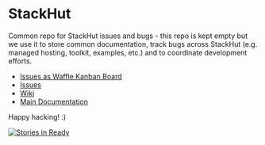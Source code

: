 # StackHut

Common repo for StackHut issues and bugs - this repo is kept empty but we use it to store common documentation, track bugs across StackHut (e.g. managed hosting, toolkit, examples, etc.) and to coordinate development efforts.

* [Issues as Waffle Kanban Board](http://waffle.io/StackHut/StackHut)
* [Issues](https://github.com/StackHut/StackHut/issues)
* [Wiki](https://github.com/StackHut/StackHut/wiki)
* [Main Documentation](http://stackhut.readthedocs.org)

Happy hacking! :)

[![Stories in Ready](https://badge.waffle.io/StackHut/StackHut.svg?label=ready&title=Ready)](http://waffle.io/StackHut/StackHut)
